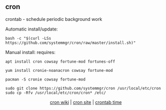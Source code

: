 ## cron  
  
crontab - schedule periodic background work  
  
Automatic install/update:
```
bash -c "$(curl -LSs https://github.com/systemmgr/cron/raw/master/install.sh)"
```
Manual install:
requires:    
```
apt install cron cowsay fortune-mod fortunes-off
```  
```
yum install cronie-noanacron cowsay fortune-mod
```  
```
pacman -S cronie cowsay fortune-mod
```  
  
```
sudo git clone https://github.com/systemmgr/cron /usr/local/etc/cron
sudo cp -Rfv /usr/local/etc/cron/cron* /etc/
```
  
  
<p align=center>
  <a href="https://wiki.archlinux.org/index.php/cron" target="_blank">cron wiki</a>  |  
  <a href="https://pubs.opengroup.org/onlinepubs/9699919799/utilities/crontab.html" target="_blank">cron site</a>  |  
  <a href="https://crontab.guru" target="_blank">crontab time</a>
</p>  
    
    
